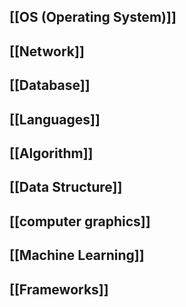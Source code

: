 

## [[OS (Operating System)]]

## [[Network]]
## [[Database]]

## [[Languages]]

## [[Algorithm]]

## [[Data Structure]]

## [[computer graphics]]

## [[Machine Learning]]
## [[Frameworks]]
